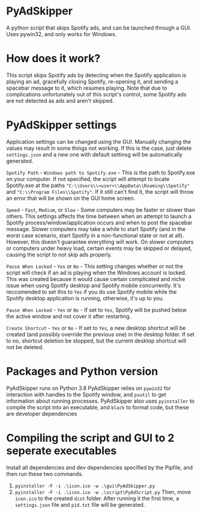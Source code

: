 # PyAdSkipper
A python script that skips Spotify ads, and can be launched through a GUI. Uses pywin32, and only works for Windows.

# How does it work?
This script skips Spotify ads by detecting when the Spotify application is playing an ad, gracefully closing Spotify, re-opening it, and sending a spacebar message to it, which resumes playing.
Note that due to complications unfortunately out of this script's control, some Spotify ads are not detected as ads and aren't skipped.


# PyAdSkipper settings
Application settings can be changed using the GUI. Manually changing the values may result in some things not working. If this is the case, just delete `settings.json` and a new one with default settinsg will be automatically generated.

`Spotify Path` - `Windows path to Spotify.exe` - This is the path to Spotify.exe on your computer. If not specified, the script will attempt to locate Spotify.exe at the paths `"C:\\Users\\<user>\\AppData\\Roaming\\Spotify"` and `"C:\\Program Files\\Spotify"`. If it still can't find it, the script will throw an error that will be shown on the GUI home screen.

`Speed` - `Fast`, `Medium`, or `Slow` - Some computers may be faster or slower than others. This settings affects the time between when an attempt to launch a Spotify process/window/application occurs and when to post the spacebar message. Slower computers may take a while to start Spotify (and in the worst case scenario, start Spotify in a non-functional state or not at all). However, this doesn't guarantee everything will work. On slower computers or computers under heavy load, certain events may be skipped or delayed, causing the script to not skip ads properly.

`Pause When Locked` - `Yes` or `No` - This setting changes whether or not the script will check if an ad is playing when the Windows account is locked. This was created because it would cause certain complicated and niche issue when using Spotify desktop and Spotify mobile concurrently. It's reccomended to set this to `Yes` if you do use Spotify mobile while the Spotify desktop application is running, otherwise, it's up to you.

`Pause When Locked` - `Yes` or `No` - If set to `Yes`, Spotify will be pushed below the active window and not cover it after restarting.

`Create Shortcut` - `Yes` or `No` - If set to `Yes`, a new desktop shortcut will be created (and possibly override the previous one) in the desktop folder. If set to no, shortcut deletion be stopped, but the current desktop shortcut will not be deleted.

# Packages and Python version
PyAdSkipper runs on Python 3.8
PyAdSkipper relies on `pywin32` for interaction with handles to the Spotify window, and `psutil` to get information about running processes.
PyAdSkipper also uses `pyinstaller` to compile the script into an executable, and `black` to format code, but these are developer dependencies

# Compiling the script and GUI to 2 seperate executables
Install all dependencies and dev dependencies specified by the Pipfile, and then run these two commands.
1) `pyinstaller -F -i .\icon.ico -w .\gui\PyAdSkipper.py`
2) `pyinstaller -F -i .\icon.ico -w .\script\PyAdScript.py`
Then, move `icon.ico` to the created `dist` folder. After running it the first time, a `settings.json` file and `pid.txt` file will be generated.